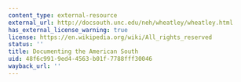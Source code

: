 ```yaml
---
content_type: external-resource
external_url: http://docsouth.unc.edu/neh/wheatley/wheatley.html
has_external_license_warning: true
license: https://en.wikipedia.org/wiki/All_rights_reserved
status: ''
title: Documenting the American South
uid: 48f6c991-9ed4-4563-b01f-7788fff30046
wayback_url: ''
---
```

